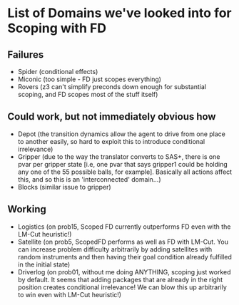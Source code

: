 # List of Domains we've looked into for Scoping with FD
## Failures
- Spider (conditional effects)
- Miconic (too simple - FD just scopes everything)
- Rovers (z3 can't simplify preconds down enough for substantial scoping, and FD scopes most of the stuff itself)

## Could work, but not immediately obvious how
- Depot (the transition dynamics allow the agent to drive from one place to another easily, so hard to exploit this to introduce conditional irrelevance)
- Gripper (due to the way the translator converts to SAS+, there is one pvar per gripper state [i.e, one pvar that says gripper1 could be holding any one of the 55 possible balls, for example]. Basically all actions affect this, and so this is an 'interconnected' domain...)
- Blocks (similar issue to gripper)

## Working
- Logistics (on prob15, Scoped FD currently outperforms FD even with the LM-Cut heuristic!)
- Satellite (on prob5, ScopedFD performs as well as FD with LM-Cut. You can increase problem difficulty arbitrarily by adding satellites with random instruments and then having their goal condition already fulfilled in the initial state)
- Driverlog (on prob01, without me doing ANYTHING, scoping just worked by default. It seems that adding packages that are already in the right position creates conditional irrelevance! We can blow this up arbitrarily to win even with LM-Cut heuristic!)
